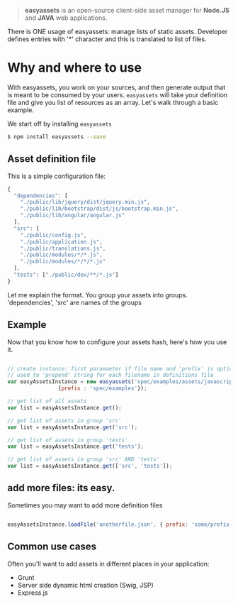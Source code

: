 
> **easyassets** is an open-source client-side asset manager for **Node.JS** and **JAVA** web applications.

There is ONE usage of easyassets: manage lists of static assets. Developer defines entries with '*' character
and this is translated to list of files.

# Why and where to use

With easyassets, you work on your sources, and then generate output that is meant to be consumed by your users.
`easyassets` will take your definition file and give you list of resources as an array. Let's walk through a basic example.

We start off by installing `easyassets`

```bash
$ npm install easyassets --save
```

## Asset definition file

This is a simple configuration file:

```js
{
  "dependencies": [
    "./public/lib/jquery/dist/jquery.min.js",
    "./public/lib/bootstrap/dist/js/bootstrap.min.js",
    "./public/lib/angular/angular.js"
  ],
  "src": [
    "./public/config.js",
    "./public/application.js",
    "./public/translations.js",
    "./public/modules/*/*.js",
    "./public/modules/*/*/*.js"
  ],
  "tests": ["./public/dev/**/*.js"]
}
```

Let me explain the format. You group your assets into groups. 'dependencies', 'src' are names of the groups


## Example

Now that you know how to configure your assets hash, here's how you use it.


```js

// create instance: first paramaeter if file name and 'prefix' is optional parameter,
// used to 'prepend' string for each filename in definitions file
var easyAssetsInstance = new easyassets('spec/examples/assets/javascript.json',
                {prefix : 'spec/examples'});

// get list of all assets
var list = easyAssetsInstance.get();

// get list of assets in group 'src'
var list = easyAssetsInstance.get('src');

// get list of assets in group 'tests'
var list = easyAssetsInstance.get('tests');

// get list of assets in group 'src' AND 'tests'
var list = easyAssetsInstance.get(['src', 'tests']);
```


## add more files: its easy.

Sometimes you may want to add more definition files

```js

easyAssetsInstance.loadFile('anotherfile.json', { prefix: 'some/prefix'});

```

## Common use cases

Often you'll want to add assets in different places in your application:
 - Grunt
 - Server side dynamic html creation (Swig, JSP)
 - Express.js

